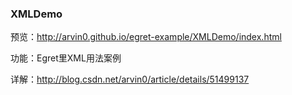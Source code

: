 ### XMLDemo

预览：http://arvin0.github.io/egret-example/XMLDemo/index.html

功能：Egret里XML用法案例

详解：http://blog.csdn.net/arvin0/article/details/51499137


